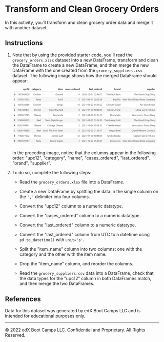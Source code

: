 # Transform and Clean Grocery Orders

In this activity, you’ll transform and clean grocery order data and merge it with another dataset.

## Instructions

1. Note that by using the provided starter code, you'll read the `grocery_orders.xlsx` dataset into a new DataFrame, transform and clean the DataFrame to create a new DataFrame, and then merge the new DataFrame with the one created from the `grocery_suppliers.csv` dataset. The following image shows how the merged DataFrame should appear:

    ![A screenshot depicts the final grocery orders DataFrame.](Images/A5-grocery_database.png)

    In the preceding image, notice that the columns appear in the following order: "upc12", "category", "name", "cases_ordered", "last_ordered", "brand", "supplier".

2. To do so, complete the following steps:

    * Read the `grocery_orders.xlsx` file into a DataFrame.

    * Create a new DataFrame by splitting the data in the single column on the `','` delimiter into four columns.

    * Convert the "upc12" column to a numeric datatype.

    * Convert the "cases_ordered" column to a numeric datatype.

    * Convert the "last_ordered" column to a numeric datatype.

    * Convert the "last_ordered" column from UTC to a datetime using `pd.to_datetime()` with `unit='s'`.

    * Split the "item_name" column into two columns: one with the category and the other with the item name.

    * Drop the "item_name" column, and reorder the columns.

    * Read the `grocery_suppliers.csv` data into a DataFrame, check that the data types for the "upc12" column in both DataFrames match, and then merge the two DataFrames.

## References

Data for this dataset was generated by edX Boot Camps LLC and is intended for educational purposes only.

---

© 2022 edX Boot Camps LLC. Confidential and Proprietary. All Rights Reserved.
